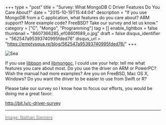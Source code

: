 +++
type = "post"
title = "Survey: What MongoDB C Driver Features Do You Care About?"
date = "2015-10-19T15:44:04"
description = "If you use MongoDB from a C application, what features do you care about? ARM support? More example code? FreeBSD? Take our survey and let us know."
category = ["C", "Mongo", "Programming"]
tag = []
enable_lightbox = false
thumbnail = "8607366285_ef0860f689_o.jpg"
draft = false
disqus_identifier = "562547a95393740995fded76"
disqus_url = "https://emptysqua.re/blog/562547a95393740995fded76/"
+++

<p><img style="display:block; margin-left:auto; margin-right:auto;" src="8607366285_ef0860f689_o.jpg" alt="Sea" title="Sea" /></p>
<p>If you use <a href="http://mongoc.org/libbson/current/">libbson</a> and <a href="http://mongoc.org/libmongoc/current/">libmongoc</a>, I could use your help: tell me what features you care about most. Do you use the driver on ARM or PowerPC? Wish the manual had more examples? Are you on FreeBSD, Mac OS X, Windows? Do you want the driver to be easier to use from Swift or R?</p>
<p>Please take our survey so I know how to focus our efforts, you would be doing me a great favor:</p>
<p><a href="http://bit.ly/c-driver-survey">http://bit.ly/c-driver-survey</a></p>
<hr />
<p><a href="https://www.flickr.com/photos/nosha/8607366285"><span style="color:gray">Image: Nathan Siemers</span></a></p>
